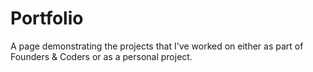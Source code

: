 # Portfolio

A page demonstrating the projects that I've worked on either as part of Founders & Coders or as a personal project.
